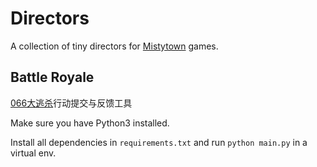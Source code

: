 # Directors

A collection of tiny directors for [Mistytown](http://www.mistytown.cn:83) games.

## Battle Royale

[066大逃杀](http://www.mistytown.cn:83/forum.php?mod=forumdisplay&fid=207)行动提交与反馈工具

Make sure you have Python3 installed.

Install all dependencies in `requirements.txt` and run `python main.py` in a virtual env.
